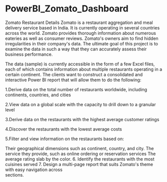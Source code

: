 # PowerBI_Zomato_Dashboard
Zomato Restaurant Details
Zomato is a restaurant aggregation and meal delivery service based in India. It is currently operating in several countries across the world. Zomato provides thorough information about numerous eateries as well as consumer reviews. Zomato's owners aim to find hidden irregularities in their company's data. The ultimate goal of this project is to examine the data in such a way that they can accurately assess their business performance.

The data (sample) is currently accessible in the form of a few Excel files, each of which contains information about multiple restaurants operating in a certain continent. The clients want to construct a consolidated and interactive Power BI report that will allow them to do the following:

1.Derive data on the total number of restaurants worldwide, including continents, countries, and cities

2.View data on a global scale with the capacity to drill down to a granular level

3.Derive data on the restaurants with the highest average customer ratings

4.Discover the restaurants with the lowest average costs

5.Filter and view information on the restaurants based on:

Their geographical dimensions such as continent, country, and city.
The service they provide, such as online ordering or reservation services
The average rating slab by the color.
6. Identify the restaurants with the most cuisines served
7. Design a multi-page report that suits Zomato's theme with easy navigation across  
sections.
